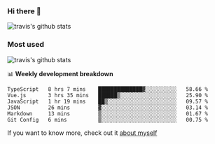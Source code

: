 ### Hi there 👋

<!--
**HondryTravis/HondryTravis** is a ✨ _special_ ✨ repository because its `README.md` (this file) appears on your GitHub profile.

Here are some ideas to get you started:

- 🔭 I’m currently working on ...
- 🌱 I’m currently learning ...
- 👯 I’m looking to collaborate on ...
- 🤔 I’m looking for help with ...
- 💬 Ask me about ...
- 📫 How to reach me: ...
- 😄 Pronouns: ...
- ⚡ Fun fact: ...
-->

![travis's github stats](https://github-readme-stats.vercel.app/api?username=HondryTravis&hide=stars)
### Most used
![travis's github stats](https://github-readme-stats.anuraghazra1.vercel.app/api/top-langs/?username=HondryTravis&layout=compact&hide_title=true)

📊 **Weekly development breakdown**

<!--START_SECTION:waka-->

```text
TypeScript   8 hrs 7 mins    ██████████████▓░░░░░░░░░░   58.66 %
Vue.js       3 hrs 35 mins   ██████▒░░░░░░░░░░░░░░░░░░   25.90 %
JavaScript   1 hr 19 mins    ██▒░░░░░░░░░░░░░░░░░░░░░░   09.57 %
JSON         26 mins         ▓░░░░░░░░░░░░░░░░░░░░░░░░   03.14 %
Markdown     13 mins         ▒░░░░░░░░░░░░░░░░░░░░░░░░   01.67 %
Git Config   6 mins          ▒░░░░░░░░░░░░░░░░░░░░░░░░   00.75 %
```

<!--END_SECTION:waka-->

If you want to know more, check out it [about myself](https://hondrytravis.github.io/)
